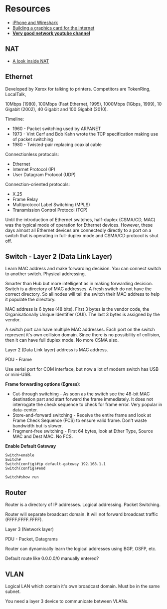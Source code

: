 # Resources

* [iPhone and Wireshark](http://stackoverflow.com/questions/1598407/iphone-and-wireshark)
* [Building a graphics card for the Internet](https://imgix.exposure.co/building-a-graphics-card-for-the-internet)
* [**Very good network youtube channel**](https://www.youtube.com/user/abcd13619/videos)

## NAT

* [A look inside NAT](http://www.cisco.com/web/about/ac123/ac147/archived_issues/ipj_7-3/anatomy.html)

## Ethernet

Developed by Xerox for talking to printers. Competitors are TokenRing, LocalTalk,

10Mbps (1980), 100Mbps (Fast Ethernet, 1995), 1000Mbps (1Gbps, 1999), 10 Gigabit (2002), 40 Gigabit and 100 Gigabit (2010).

Timeline:

* 1960 - Packet switching used by ARPANET
* 1973 - Vint Cerf and Bob Kahn wrote the TCP specification making use of packet switching
* 1980 - Twisted-pair replacing coaxial cable

Connectionless protocols:

* Ethernet
* Internet Protocol (IP)
* User Datagram Protocol (UDP)

Connection-oriented protocols:

* X.25
* Frame Relay
* Multiprotocol Label Switching (MPLS)
* Transmission Control Protocol (TCP)

Until the introduction of Ethernet switches, half-duplex (CSMA/CD, MAC) was the typical mode of operation for Ethernet devices. However, these days almost all Ethernet devices are connectedly directly to a port on a switch that is operating in full-duplex mode and CSMA/CD protocol is shut off.

## Switch - Layer 2 (Data Link Layer)

Learn MAC address and make forwarding decision. You can connect switch to another switch. Physical addressing.

Smarter than Hub but more intelligent as in making forwarding decision. Switch is a directory of MAC addresses.
A fresh switch do not have the correct directory. So all nodes will tell the switch their MAC address to help it populate the directory.

MAC address is 6 bytes (48 bits). First 3 bytes is the vendor code, the Organisationally Unique Identifier (OUI). The last 3 bytes is assigned by the vendor.

A switch port can have multiple MAC addresses. Each port on the switch represent it's own collision domain. Since there is no possibility of collision, then it can have full duplex mode. No more CSMA also.

Layer 2 (Data Link layer) address is MAC address.

PDU - Frame

Use serial port for COM interface, but now a lot of modern switch has USB or mini-USB.

**Frame forwarding options (Egress)**:

* Cut-through switching - As soon as the switch see the 48-bit MAC destination part and start forward the frame immediately. It does not interrogate the check sequence to check for frame error. Very popular in data-center.
* Store-and-forward switching - Receive the entire frame and look at Frame Check Sequence (FCS) to ensure valid frame. Don't waste bandwidth but is slower.
* Fragment-free switching - First 64 bytes, look at Ether Type, Source MAC and Dest MAC. No FCS.

**Enable Default Gateway**

```
Switch>enable
Switch#
Switch(config)#ip default-gateway 192.168.1.1
Switch(config)#end

Switch#show run
```

## Router

Router is a directory of IP addresses. Logical addressing. Packet Switching.

Router will separate broadcast domain. It will not forward broadcast traffic (FFFF.FFFF.FFFF).

Layer 3 (Network layer)

PDU - Packet, Datagrams

Router can dynamically learn the logical addresses using BGP, OSFP, etc.

Default route like 0.0.0.0/0 manually entered?

## VLAN

Logical LAN which contain it's own broadcast domain.
Must be in the same subnet.

You need a layer 3 device to communicate between VLANs.